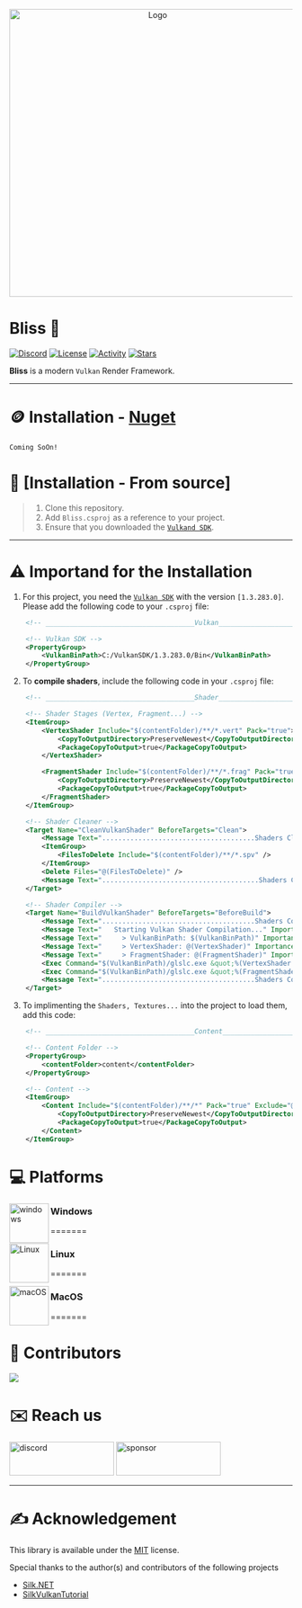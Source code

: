 <p align="center" style="margin-bottom: 0px !important;">
  <img width="512" src="https://github.com/user-attachments/assets/cb8a5929-3f79-4a68-ab2c-36b395148c06" alt="Logo" align="center">
</p>

# Bliss 🚀
[![Discord](https://img.shields.io/discord/1199798541980283051?style=flat-square&logo=discord&label=Discord)](https://discord.gg/7XKw6YQa76)
[![License](https://img.shields.io/github/license/MrScautHD/Bliss?style=flat-square&logo=libreofficewriter&label=License)](LICENSE)
[![Activity](https://img.shields.io/github/commit-activity/w/MrScautHD/Bliss?style=flat-square&logo=Github&label=Activity)](https://github.com/MrScautHD/Bliss/activity)
[![Stars](https://img.shields.io/github/stars/MrScautHD/Bliss?style=flat-square&logo=Github&label=Stars)](https://github.com/MrScautHD/Bliss/stargazers)

__Bliss__ is a modern `Vulkan` Render Framework.

---

# 🪙 Installation - [Nuget](https://www.nuget.org/packages/Bliss)
```
Coming SoOn!
```

# 📖 [Installation - From source]
> 1. Clone this repository.
> 2. Add `Bliss.csproj` as a reference to your project.
> 3. Ensure that you downloaded the [`Vulkand SDK`](https://vulkan.lunarg.com/).
---

# ⚠️ Importand for the Installation
1. For this project, you need the [`Vulkan SDK`](https://vulkan.lunarg.com/sdk/home#windows) with the version `[1.3.283.0]`. Please add the following code to your `.csproj` file:
```xml
    <!-- _____________________________________Vulkan_____________________________________ -->

    <!-- Vulkan SDK -->
    <PropertyGroup>
        <VulkanBinPath>C:/VulkanSDK/1.3.283.0/Bin</VulkanBinPath>
    </PropertyGroup>
```

2. To **compile shaders**, include the following code in your `.csproj` file:
```xml
    <!-- _____________________________________Shader_____________________________________ -->

    <!-- Shader Stages (Vertex, Fragment...) -->
    <ItemGroup>
        <VertexShader Include="$(contentFolder)/**/*.vert" Pack="true">
            <CopyToOutputDirectory>PreserveNewest</CopyToOutputDirectory>
            <PackageCopyToOutput>true</PackageCopyToOutput>
        </VertexShader>

        <FragmentShader Include="$(contentFolder)/**/*.frag" Pack="true">
            <CopyToOutputDirectory>PreserveNewest</CopyToOutputDirectory>
            <PackageCopyToOutput>true</PackageCopyToOutput>
        </FragmentShader>
    </ItemGroup>

    <!-- Shader Cleaner -->
    <Target Name="CleanVulkanShader" BeforeTargets="Clean">
        <Message Text="......................................Shaders Cleaning......................................" Importance="high" />
        <ItemGroup>
            <FilesToDelete Include="$(contentFolder)/**/*.spv" />
        </ItemGroup>
        <Delete Files="@(FilesToDelete)" />
        <Message Text=".......................................Shaders Cleaned......................................" Importance="high" />
    </Target>

    <!-- Shader Compiler -->
    <Target Name="BuildVulkanShader" BeforeTargets="BeforeBuild">
        <Message Text="......................................Shaders Compiling....................................." Importance="high" />
        <Message Text="   Starting Vulkan Shader Compilation..." Importance="high" />
        <Message Text="     > VulkanBinPath: $(VulkanBinPath)" Importance="high" />
        <Message Text="     > VertexShader: @(VertexShader)" Importance="high" />
        <Message Text="     > FragmentShader: @(FragmentShader)" Importance="high" />
        <Exec Command="$(VulkanBinPath)/glslc.exe &quot;%(VertexShader.FullPath)&quot; -o &quot;%(VertexShader.FullPath).spv&quot;" Condition="'@(VertexShader)'!=''" />
        <Exec Command="$(VulkanBinPath)/glslc.exe &quot;%(FragmentShader.FullPath)&quot; -o &quot;%(FragmentShader.FullPath).spv&quot;" Condition="'@(FragmentShader)'!=''" />
        <Message Text="......................................Shaders Compiled......................................" Importance="high" />
    </Target>
```

3. To implimenting the `Shaders, Textures...` into the project to load them, add this code:
```xml
    <!-- _____________________________________Content_____________________________________ -->

    <!-- Content Folder -->
    <PropertyGroup>
        <contentFolder>content</contentFolder>
    </PropertyGroup>

    <!-- Content -->
    <ItemGroup>
        <Content Include="$(contentFolder)/**/*" Pack="true" Exclude="@(VertexShader);@(FragmentShader);">
            <CopyToOutputDirectory>PreserveNewest</CopyToOutputDirectory>
            <PackageCopyToOutput>true</PackageCopyToOutput>
        </Content>
    </ItemGroup>
```

# 💻 Platforms
[<img src="https://github.com/MrScautHD/Sparkle/assets/65916181/a92bd5fa-517b-44c2-ab58-cc01b5ae5751" alt="windows" width="70" height="70" align="left">](https://www.microsoft.com/de-at/windows)
### Windows
=======

[<img src="https://github.com/MrScautHD/Sparkle/assets/65916181/f9e643a8-4d46-450c-91ac-d220394ecd42" alt="Linux" width="70" height="70" align="left">](https://www.ubuntu.com/)
### Linux
=======

[<img src="https://github.com/MrScautHD/Sparkle/assets/65916181/e37eb15f-4237-47ae-9ae7-e4455f7c3d92" alt="macOS" width="70" height="70" align="left">](https://www.apple.com/at/macos/sonoma/)
### MacOS
=======

# 🧑 Contributors
<a href="https://github.com/mrscauthd/Bliss/graphs/contributors">
  <img src="https://contrib.rocks/image?repo=mrscauthd/Bliss&max=500&columns=20&anon=1" />
</a>

# ✉️ Reach us
[<img src="https://github.com/MrScautHD/Sparkle/assets/65916181/87b291cd-6506-4fb5-b032-abf3170a28c4" alt="discord" width="186" height="60">](https://discord.gg/7XKw6YQa76)
[<img src="https://github.com/MrScautHD/Sparkle/assets/65916181/de09f016-db11-4554-aa56-4d1bd6c2464f" alt="sponsor" width="186" height="60">](https://github.com/sponsors/MrScautHD)

---

# ✍️ Acknowledgement
This library is available under the [MIT](https://choosealicense.com/licenses/mit) license.

Special thanks to the author(s) and contributors of the following projects
* [Silk.NET](https://github.com/dotnet/Silk.NET)
* [SilkVulkanTutorial](https://github.com/stymee/SilkVulkanTutorial)
